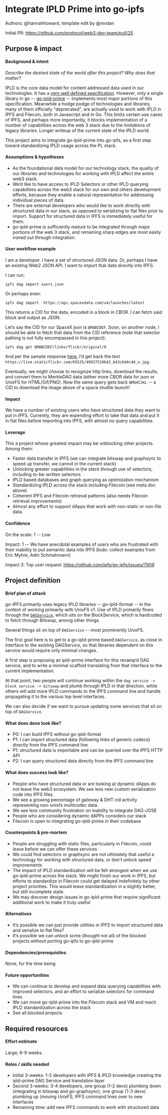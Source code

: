 # Integrate IPLD Prime into go-ipfs

Authors: @hannahhoward, template edit by @mvdan

Initial PR: https://github.com/protocol/web3-dev-team/pull/25

## Purpose &amp; impact 
#### Background &amp; intent
_Describe the desired state of the world after this project? Why does that matter?_

IPLD is the core data model for content addressed data used in our technologies.
It has a [very well defined specification](https://github.com/ipld/specs).
However, only a single library in go -- [go-ipld-prime](https://github.com/ipld/go-ipld-prime) -- implements most major portions of this specification.
Meanwhile a hodge podge of technologies and libraries, many of them officially "deprecated", are actually used to work with IPLD in IPFS and Filecoin, both in Javascript and in Go.
This limits certain use cases of IPFS, and perhaps more importantly, it blocks implementation of a number of capabilities across the web 3 stack due to the limitations of legacy libraries.
Longer writeup of the current state of the IPLD world.

This project aims to integrate go-ipld-prime into go-ipfs, as a first step toward standardizing IPLD usage across the PL stack.

#### Assumptions &amp; hypotheses

* As the foundational data model for our technology stack, the quality of our libraries and technologies for working with IPLD affect the entire web3 stack.
* We’d like to have access to IPLD Selectors or other IPLD querying capabilities across the web3 stack for our own and others development efforts, because they enable a natural representation for addressing individual pieces of data.
* There are external developers who would like to work directly with structured data in our stack, as opposed to serializing to flat files prior to import. Support for structured data in IPFS is immediately useful for them.
* go-ipld-prime is sufficiently mature to be integrated through major portions of the web 3 stack, and remaining sharp edges are most easily ironed out through integration.

#### User workflow example

I am a developer.
I have a set of structured JSON data.
Or, perhaps I have an existing Web2 JSON API.
I want to import that data directly into IPFS.

I can run:

    ipfs dag import users.json

Or perhaps even:

    ipfs dag import  https://api.spacexdata.com/v4/launches/latest

This returns a CID for the data, encoded in a block in CBOR.
I can fetch said block and output as JSON.

Let’s say the CID for our SpaceX json is `QMABCDEF`.
Soon, on another node, I should be able to fetch that data from the CID reference (note that selector pathing is not fully encompassed in this project):

    ipfs dag get QMABCDEF/links/flickr/original/0
    
And per the sample response [here](https://github.com/r-spacex/SpaceX-API),
I’d get back the text `https://live.staticflickr.com/65535/49927519643_b43c6d4c44_o.jpg`.

Eventually, we might choose to recognize http links, download the results, and convert them to MerkleDAG data (either more CBOR data for json or UnixFS for HTML/Gif/PNG).
Now the same query gets back `QMGHIJKL` -- a CID to download the image above of a space shuttle launch!

#### Impact

We have a number of existing users who have structured data they want to put in IPFS.
Currently, they are expending effort to take that data and put it in flat files before importing into IPFS, with almost no query capabilities. 

#### Leverage

This a project whose greatest impact may be unblocking other projects. Among them:

* Faster data transfer in IPFS (we can integrate bitswap and graphsync to speed up transfer, we cannot in the current stack)
* Unlocking greater capabilities in the stack through use of selectors, including to-be-written selectors
* IPLD based databases and graph querying as optimization mechanism
* Standardizing IPLD across the stack including Filecoin (see meta doc above)
* Coherent IPFS and Filecoin retrieval patterns (also needs Filecoin retrieval improvements)
* Almost any effort to support dApps that work with non-static or non-file data

#### Confidence

On the scale: 1 -- Low

Impact: 1 -- We have anecdotal examples of users who are frustrated with their inability to put semantic data into IPFS (todo: collect examples from Eric Myhre, Adin Schmahmann)

Impact 3: Top user request: https://github.com/ipfs/go-ipfs/issues/7909

## Project definition
#### Brief plan of attack

go-IPFS primarily uses legacy IPLD libraries -- go-ipld-format -- in the context of working primarily with UnixFS v1.
Use of IPLD primarily flows through the [`DAGService`](https://github.com/ipfs/go-ipld-format/blob/master/merkledag.go), which sits on the BlockService, which is hardcoded to fetch through Bitswap, among other things.

Several things sit on top of `DAGService` -- most prominently UnixFS.

The first goal here is to get to a go-ipld-prime based `DAGService`, as close in interface to the existing DAGService, so that libraries dependent on this service would require only minimal changes.

A first step is proposing an ipld-prime interface for this revamp’d DAG service, and to write a minimal scaffold translating from that interface to the current implementation.

At that point, two people will continue working within the `dag service -> block service -> bitswap` and plumb through IPLD in that direction, while others will add more IPLD commands to the IPFS command line and handle propagating it to the various top level interfaces.

We can also decide if we want to pursue updating some services that sit on top of `DAGService`.

#### What does done look like?

* P0: I can build IPFS without go-ipld-format
* P1: I can import structured data (following links of generic codecs) directly from the IPFS command line
* P1: structured data is importable and can be queried over the IPFS HTTP API 
* P2: I can query structured data directly from the IPFS command line

####  What does success look like?

* People who have structured data or are looking at dynamic dApps do not leave the web3 ecosystem.
  We see less new custom serialization code into IPFS files.
* We see a growing percentage of gateway & DHT cid activity representing non-unixfs multicodec data.
* We see less community frustration on inability to integrate DAG-JOSE
* People who are considering dynamic dAPPs considers our stack
* Filecoin is open to integrating go-ipld-prime in their codebase

#### Counterpoints &amp; pre-mortem

* People are struggling with static files, particularly in Filecoin, could leave before we can offer these services
* We could find selectors or graphsync are not ultimately that useful a technology for working with structured data, or don’t unlock speed improvements
* The impact of IPLD standardization will be felt strongest when we use go-ipld-prime across the stack.
  We might finish our work in IPFS, but efforts to standardize in Filecoin could get delayed indefinitely by other project priorities.
  This would leave standardization in a slightly better, but still incomplete state.
* We may discover design issues in go-ipld-prime that require significant additional work to make it truly useful

#### Alternatives

* It’s possible we can just provide utilities in IPFS to import structured data and serialize to flat files?
* It’s possible we can unlock some (thought not all) of the blocked projects without porting go-ipfs to go-ipld-prime

#### Dependencies/prerequisites

None, for the time being

#### Future opportunities

* We can continue to develop and expand data querying capabilities with improved selectors, and an effort to serialize selectors for command lines
* We can move go-ipld-prime into the Filecoin stack and VM and reach IPLD standardization across the stack
* See all blocked projects

## Required resources

#### Effort estimate

Large; 6-9 weeks.

#### Roles / skills needed

* Initial 3-weeks: 1-2 developers with IPFS & IPLD knowledge creating the ipld-prime DAG Service and translation layer
* Second 3-weeks: 3-4 developers,
  one group (1-2 devs) plumbing down (integrating in bitswap and go-graphsync),
  one group (1-3 devs) plumbing up (moving UnixFS, IPFS command lines over to new interfaces
* Remaining time: add new IPFS commands to work with structured data

